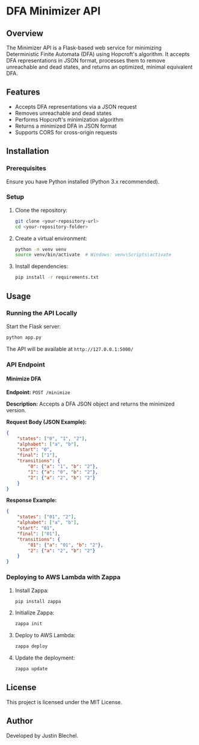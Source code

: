 # DFA Minimizer API

## Overview

The Minimizer API is a Flask-based web service for minimizing Deterministic Finite Automata (DFA) using Hopcroft's algorithm. It accepts DFA representations in JSON format, processes them to remove unreachable and dead states, and returns an optimized, minimal equivalent DFA.

## Features

- Accepts DFA representations via a JSON request
- Removes unreachable and dead states
- Performs Hopcroft's minimization algorithm
- Returns a minimized DFA in JSON format
- Supports CORS for cross-origin requests

## Installation

### Prerequisites

Ensure you have Python installed (Python 3.x recommended).

### Setup

1. Clone the repository:

   ```sh
   git clone <your-repository-url>
   cd <your-repository-folder>
   ```

2. Create a virtual environment:

   ```sh
   python -m venv venv
   source venv/bin/activate  # Windows: venv\Scripts\activate
   ```

3. Install dependencies:

   ```sh
   pip install -r requirements.txt
   ```

## Usage

### Running the API Locally

Start the Flask server:

```sh
python app.py
```

The API will be available at `http://127.0.0.1:5000/`

### API Endpoint

#### **Minimize DFA**

**Endpoint:** `POST /minimize`

**Description:**
Accepts a DFA JSON object and returns the minimized version.

**Request Body (JSON Example):**

```json
{
    "states": ["0", "1", "2"],
    "alphabet": ["a", "b"],
    "start": "0",
    "final": ["1"],
    "transitions": {
        "0": {"a": "1", "b": "2"},
        "1": {"a": "0", "b": "2"},
        "2": {"a": "2", "b": "2"}
    }
}
```

**Response Example:**

```json
{
    "states": ["01", "2"],
    "alphabet": ["a", "b"],
    "start": "01",
    "final": ["01"],
    "transitions": {
        "01": {"a": "01", "b": "2"},
        "2": {"a": "2", "b": "2"}
    }
}
```

### Deploying to AWS Lambda with Zappa

1. Install Zappa:

   ```sh
   pip install zappa
   ```

2. Initialize Zappa:

   ```sh
   zappa init
   ```

3. Deploy to AWS Lambda:

   ```sh
   zappa deploy
   ```

4. Update the deployment:

   ```sh
   zappa update
   ```

## License

This project is licensed under the MIT License.

## Author

Developed by Justin Blechel.
